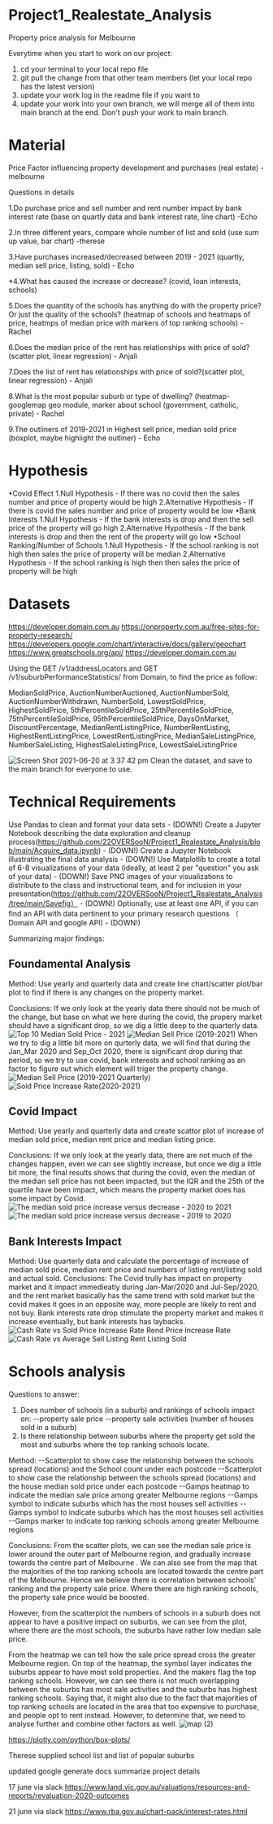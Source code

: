 # Project1_Realestate_Analysis
Property price analysis for Melbourne


Everytime when you start to work on our project:

1. cd your terminal to your local repo file
2. git pull the change from that other team members (let your local repo has the latest version)
3. update your work log in the readme file if you want to 
4. update your work into your own branch, we will merge all of them into main branch at the end. Don't push your work to main branch.




# Material

Price Factor influencing property development and purchases (real estate) - melbourne
 
Questions in details

1.Do purchase price and sell number and rent number impact by bank interest rate (base on quartly data and bank interest rate, line chart) -Echo

2.In three different years, compare whole number of list and sold (use sum up value, bar chart) -therese

3.Have purchases increased/decreased between 2019 - 2021 (quartly, median sell price, listing, sold) - Echo

*4.What has caused the increase or decrease? (covid, loan interests, schools)

5.Does the quantity of the schools has anything do with the property price? Or just the quality of the schools? (heatmap of schools and heatmaps of price, heatmps of median price with markers of top ranking schools) - Rachel

6.Does the median price of the rent has relationships with price of sold?(scatter plot, linear regression) - Anjali

7.Does the list of rent has relationships with price of sold?(scatter plot, linear regression) - Anjali

8.What is the most popular suburb or type of dwelling? (heatmap-googlemap geo module, marker about school (government, catholic, private) - Rachel

9.The outliners of 2019-2021 in Highest sell price, median sold price (boxplot, maybe highlight the outliner) - Echo

 
# Hypothesis

•Covid Effect
1.Null Hypothesis - If there was no covid then the sales number and price of property would be high
2.Alternative Hypothesis - If there is covid the sales number and price of property would be low
•Bank Interests
1.Null Hypothesis - If the bank interests is drop and then the sell price of the property will go high
2.Alternative Hypothesis - If the bank interests is drop and then the rent of the property will go low
•School Ranking/Number of Schools
1.Null Hypothesis - If the school ranking is not high then sales the price of property  will be median
2.Alternative Hypothesis - If the school ranking is high then then sales the price of property  will be high

# Datasets

https://developer.domain.com.au
https://onproperty.com.au/free-sites-for-property-research/
https://developers.google.com/chart/interactive/docs/gallery/geochart
https://www.greatschools.org/api/
https://developer.domain.com.au

Using the GET /v1/addressLocators and GET /v1/suburbPerformanceStatistics/ from Domain, to find the price as follow:

MedianSoldPrice, AuctionNumberAuctioned, AuctionNumberSold, AuctionNumberWithdrawn, NumberSold, LowestSoldPrice, HighestSoldPrice, 5thPercentileSoldPrice, 25thPercentileSoldPrice, 75thPercentileSoldPrice, 95thPercentileSoldPrice, DaysOnMarket, DiscountPercentage, MedianRentListingPrice, NumberRentListing, HighestRentListingPrice, LowestRentListingPrice, MedianSaleListingPrice, NumberSaleListing, HighestSaleListingPrice, LowestSaleListingPrice

![Screen Shot 2021-06-20 at 3 37 42 pm](https://user-images.githubusercontent.com/75764401/122663398-838d8680-d1dd-11eb-944a-75ec6944c2be.png)
Clean the dataset, and save to the main branch for everyone to use.

# Technical Requirements

Use Pandas to clean and format your data sets - (DOWN!)
Create a Jupyter Notebook describing the data exploration and cleanup process(https://github.com/22OVERSooN/Project1_Realestate_Analysis/blob/main/Acquire_data.ipynb) - (DOWN!)
Create a Jupyter Notebook illustrating the final data analysis - (DOWN!)
Use Matplotlib to create a total of 6-8 visualizations of your data (ideally, at least 2 per "question" you ask of your data) - (DOWN!)
Save PNG images of your visualizations to distribute to the class and instructional team, and for inclusion in your presentation(https://github.com/22OVERSooN/Project1_Realestate_Analysis/tree/main/Savefig） - (DOWN!)
Optionally, use at least one API, if you can find an API with data pertinent to your primary research questions （ Domain API and google API) - (DOWN!)

Summarizing major findings:

## Foundamental Analysis

Method: Use yearly and quarterly data and create line chart/scatter plot/bar plot to find if there is any changes on the property market.

Conclusions: If we only look at the yearly data there should not be much of the change, but base on what we here during the covid, the propery market should have a significant drop, so we dig a little deep to the quarterly data.
![Top 10 Median Sold Price - 2021](https://user-images.githubusercontent.com/75764401/123532242-ed161380-d74e-11eb-814f-45fce03abd55.png)
![Median Sell Price (2019-2021)](https://user-images.githubusercontent.com/75764401/123532245-f7381200-d74e-11eb-83c6-d5ee877d5194.png)
When we try to dig a little bit more on qurterly data, we will find that during the Jan_Mar 2020 and Sep_Oct 2020, there is significant drop during that period, so we try to use covid, bank interests and school ranking as an factor to figure out which element will triger the property change.
![Median Sell Price (2019-2021 Quarterly)](https://user-images.githubusercontent.com/75764401/123532282-3cf4da80-d74f-11eb-86e9-032040ae8ec8.png)
![Sold Price Increase Rate(2020-2021)](https://user-images.githubusercontent.com/75764401/123532286-454d1580-d74f-11eb-9281-86ca7c5fc446.png)


## Covid Impact

Method: Use yearly and quarterly data and create scattor plot of increase of median sold price, median rent price and median listing price.

Conclusions: If we only look at the yearly data, there are not much of the changes happen, even we can see slightly increase, but once we dig a little bit more, the final results shows that during the covid, even the median of the median sell price has not been impacted, but the IQR and the 25th of the quartile have been impact, which means the property market does has some impact by Covid.
![The median sold price increase versus decrease - 2020 to 2021](https://user-images.githubusercontent.com/75764401/123532290-4ed67d80-d74f-11eb-99a5-777c14e5ef96.png)
![The median sold price increase versus decrease - 2019 to 2020](https://user-images.githubusercontent.com/75764401/123532291-50a04100-d74f-11eb-9fdb-6b23bbe964c2.png)


## Bank Interests Impact

Method: Use quarterly data and calculate the percentage of increase of median sold price, median rent price and numbers of listing rent/listing sold and actual sold.
Conclusions: The Covid trully has impact on property market and it impact immedieatly during Jan-Mar/2020 and Jul-Sep/2020, and the rent market basically has the same trend with sold market but the covid makes it goes in an opposite way, more people are likely to rent and not buy. Bank interests rate drop stimulate the property market and makes it increase eventually, but bank interests has laybacks.
![Cash Rate vs Sold Price Increase Rate Rend Price Increase Rate](https://user-images.githubusercontent.com/75764401/123532293-57c74f00-d74f-11eb-94da-3f9a9df3bb42.png)
![Cash Rate vs Average Sell Listing Rent Listing Sold](https://user-images.githubusercontent.com/75764401/123532294-59911280-d74f-11eb-8d0f-64578dbfb678.png)


# Schools analysis
Questions to answer:
1. Does number of schools (in a suburb) and rankings of schools impact on: 
--property sale price 
--property sale activities (number of houses sold in a suburb) 
2. Is there relationship between suburbs where the property get sold the most and suburbs where the top ranking schools locate.

Method: --Scatterplot to show case the relationship between the schools spread (locations) and the School count under each postcode --Scatterplot to show case the relationship between the schools spread (locations) and the house median sold price under each postcode --Gamps heatmap to indicate the median sale price among greater Melbourne regions --Gamps symbol to indicate suburbs which has the most houses sell activities --Gamps symbol to indicate suburbs which has the most houses sell activities --Gamps marker to indicate top ranking schools among greater Melbourne regions

Conclusions: 
From the scatter plots, we can see the median sale price is lower around the outer part of Melbourne region, and gradually increase towards the centre part of Melbourne . We can also see from the map that the majorities of the top ranking schools are located towards the centre part of the Melbourne. Hence we believe there is correlation between schools’ ranking and the property sale price. Where there are high ranking schools, the property sale price would be boosted. 

However, from the scatterplot the numbers of schools in a suburb does not appear to have a positive impact on suburbs, we can see from the plot, where there are the most schools, the suburbs have rather low median sale price. 

From the heatmap we can tell how the sale price spread cross the greater Melbourne region. On top of the heatmap, the symbol layer indicates the suburbs appear to have most sold properties. And the makers flag the top ranking schools. However, we can see there is not much overlapping between the suburbs has most sale activities and the suburbs has highest ranking schools. Saying that, it might also due to the fact that majorities of top ranking schools are located in the area that too expensive to purchase, and people opt to rent instead. However, to determine that, we need to analyse further and combine other factors as well.
![map (2)](https://user-images.githubusercontent.com/82508049/123532263-19319480-d74f-11eb-82bd-fe5a6dd00088.png)


https://plotly.com/python/box-plots/

Therese supplied
school list and list of popular suburbs

updated google generate docs summarize project details

17 june via slack
https://www.land.vic.gov.au/valuations/resources-and-reports/revaluation-2020-outcomes

21 june via slack
https://www.rba.gov.au/chart-pack/interest-rates.html
